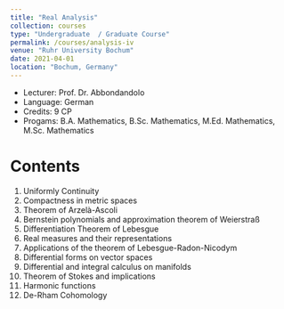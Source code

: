 ```yaml
---
title: "Real Analysis"
collection: courses
type: "Undergraduate  / Graduate Course"
permalink: /courses/analysis-iv
venue: "Ruhr University Bochum"
date: 2021-04-01
location: "Bochum, Germany"
---
```


* Lecturer: Prof. Dr. Abbondandolo
* Language: German
* Credits: 9 CP
* Progams: B.A. Mathematics, B.Sc. Mathematics, M.Ed. Mathematics, M.Sc. Mathematics


Contents
======

1. Uniformly Continuity
2. Compactness in metric spaces
3. Theorem of Arzelà-Ascoli
4. Bernstein polynomials and approximation theorem of Weierstraß
5. Differentiation Theorem of Lebesgue
6. Real measures and their representations
7. Applications of the theorem of Lebesgue-Radon-Nicodym
8. Differential forms on vector spaces
9. Differential and integral calculus on manifolds
10. Theorem of Stokes and implications
11. Harmonic functions
12. De-Rham Cohomology
